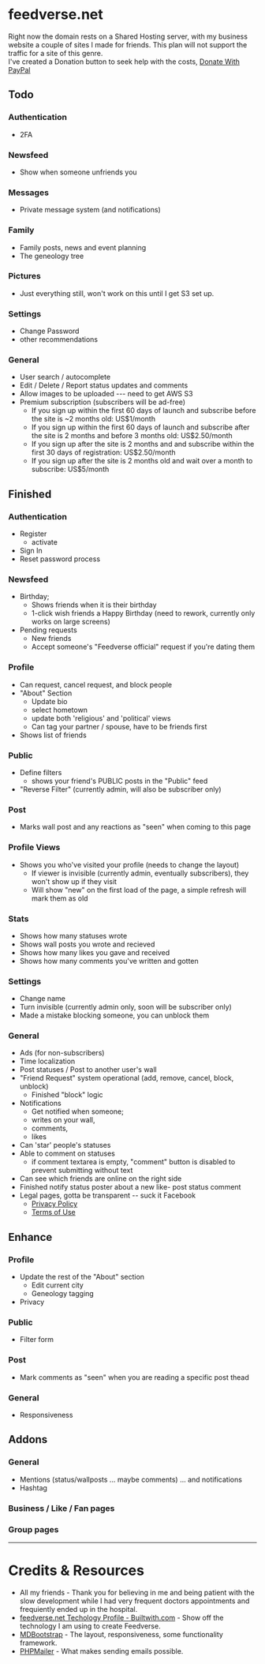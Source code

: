 # feedverse.net

Right now the domain rests on a Shared Hosting server, with my business website a couple of sites I made for friends. This plan will not support the traffic for a site of this genre.\
I've created a Donation button to seek help with the costs, [Donate With PayPal](https://www.paypal.com/donate?token=Zt3BwCxjNdiJKflAXIQCpf0Q9etoJ0gWt0Wse2eViZP0CsC_z8pWYr5G3yrCclwyXFbbbbT4fiZZisFQ)

## Todo
### Authentication
- 2FA

### Newsfeed
- Show when someone unfriends you

### Messages
- Private message system (and notifications)

### Family
- Family posts, news and event planning
- The geneology tree

### Pictures
- Just everything still, won't work on this until I get S3 set up.

### Settings
- Change Password
- other recommendations

### General
- User search / autocomplete
- Edit / Delete / Report status updates and comments
- Allow images to be uploaded --- need to get AWS S3
- Premium subscription (subscribers will be ad-free)
  - If you sign up within the first 60 days of launch and subscribe before the site is ~2 months old: US$1/month
  - If you sign up within the first 60 days of launch and subscribe after the site is 2 months and before 3 months old: US$2.50/month
  - If you sign up after the site is 2 months and and subscribe within the first 30 days of registration: US$2.50/month
  - If you sign up after the site is 2 months old and wait over a month to subscribe: US$5/month

## Finished
### Authentication
- Register
  - activate
- Sign In
- Reset password process

### Newsfeed
- Birthday;
  - Shows friends when it is their birthday
  - 1-click wish friends a Happy Birthday (need to rework, currently only works on large screens)
- Pending requests
  - New friends
  - Accept someone's "Feedverse official" request if you're dating them

### Profile
- Can request, cancel request, and block people
- "About" Section
  - Update bio
  - select hometown
  - update both 'religious' and 'political' views
  - Can tag your partner / spouse, have to be friends first
- Shows list of friends

### Public
- Define filters
  - shows your friend's PUBLIC posts in the "Public" feed
- "Reverse Filter" (currently admin, will also be subscriber only)

### Post
- Marks wall post and any reactions as "seen" when coming to this page

### Profile Views
- Shows you who've visited your profile (needs to change the layout)
  - If viewer is invisible (currently admin, eventually subscribers), they won't show up if they visit
  - Will show "new" on the first load of the page, a simple refresh will mark them as old

### Stats
- Shows how many statuses wrote
- Shows wall posts you wrote and recieved
- Shows how many likes you gave and received
- Shows how many comments you've written and gotten

### Settings
- Change name
- Turn invisible (currently admin only, soon will be subscriber only)
- Made a mistake blocking someone, you can unblock them

### General
- Ads (for non-subscribers)
- Time localization
- Post statuses / Post to another user's wall
- "Friend Request" system operational (add, remove, cancel, block, unblock)
  - Finished "block" logic
- Notifications
  - Get notified when someone;
  - writes on your wall,
  - comments,
  - likes
- Can 'star' people's statuses
- Able to comment on statuses
  - if comment textarea is empty, "comment" button is disabled to prevent submitting without text
- Can see which friends are online on the right side
- Finished notify status poster about a new like- post status comment
- Legal pages, gotta be transparent -- suck it Facebook
  - [Privacy Policy](https://www.feedverse.net/privacy-policy)
  - [Terms of Use](https://www.feedverse.net/terms-of-use)

## Enhance
### Profile
- Update the rest of the "About" section
  - Edit current city
  - Geneology tagging
- Privacy

### Public
- Filter form

### Post
- Mark comments as "seen" when you are reading a specific post thead

### General
- Responsiveness

## Addons
### General
- Mentions (status/wallposts ... maybe comments) ... and notifications
- Hashtag 

### Business / Like / Fan pages
### Group pages

-----------------------
# Credits & Resources
- All my friends - Thank you for believing in me and being patient with the slow development while I had very frequent doctors appointments and frequiently ended up in the hospital.
- [feedverse.net Techology Profile - Builtwith.com](https://builtwith.com/feedverse.net) - Show off the technology I am using to create Feedverse.
- [MDBootstrap](https://mdbootstrap.com/) - The layout, responsiveness, some functionality framework.
- [PHPMailer](https://github.com/PHPMailer/PHPMailer) - What makes sending emails possible.
